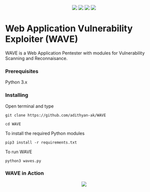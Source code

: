 <p align="center">
  <a href="https://github.com/adithyan-ak/WAVE" rel="nofollow"><img src="https://img.shields.io/badge/version-1.0-red.svg" style="max-width:100%;"></a>
  <a href="https://www.python.org/" rel="nofollow"><img src="https://img.shields.io/badge/python-3.6%20%2B-green.svg" style="max-width:100%;"></a>
  <a href="https://github.com/adithyan-ak/WAVE" rel="nofollow"><img src="https://img.shields.io/badge/status-beta-brightgreen.svg" style="max-width:100%;"></a>
  <a href="https://github.com/adithyan-ak/WAVE/blob/master/LICENSE" rel="nofollow"><img src="https://img.shields.io/badge/license-GPL-blue.svg" style="max-width:100%;"></a>

# Web Application Vulnerability Exploiter (WAVE) 

WAVE is a Web Application Pentester with modules for Vulnerability Scanning and Reconnaisance.

### Prerequisites

Python 3.x

### Installing

Open terminal and type

```
git clone https://github.com/adithyan-ak/WAVE
```

```
cd WAVE
```

To install the required Python modules

```
pip3 install -r requirements.txt
```
To run WAVE

```
python3 waves.py
```
### WAVE in Action

<p align="center">
  <a href="https://github.com/adithyan-ak/WAVE" rel="nofollow"><img src="https://i.imgur.com/yyGPEB5.png" style="max-width:100%;"></a>
